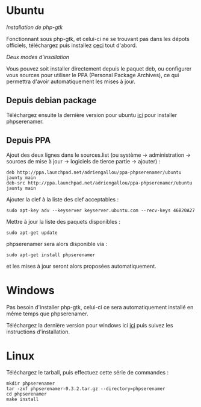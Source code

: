 # Ubuntu #

_Installation de php-gtk_

Fonctionnant sous php-gtk, et celui-ci ne se trouvant pas dans les dépots officiels, téléchargez puis installez [ceci](http://phpserenamer.googlecode.com/files/php5-gtk2_2.0.1-1_i386.deb) tout d'abord.

_Deux modes d'insallation_

Vous pouvez soit installer directement depuis le paquet deb, ou configurer vous sources pour utiliser le PPA (Personal Package Archives), ce qui permettra d'avoir automatiquement les mises à jour.

## Depuis debian package ##

Téléchargez ensuite la dernière version pour ubuntu [ici](http://code.google.com/p/phpserenamer/downloads/list) pour installer phpserenamer.

## Depuis PPA ##

Ajout des deux lignes dans le sources.list
(ou système -> administration -> sources de mise à jour -> logiciels de tierce partie -> ajouter) :
```
deb http://ppa.launchpad.net/adriengallou/ppa-phpserenamer/ubuntu jaunty main 
deb-src http://ppa.launchpad.net/adriengallou/ppa-phpserenamer/ubuntu jaunty main 
```

Ajouter la clef à la liste des clef acceptables :
```
sudo apt-key adv --keyserver keyserver.ubuntu.com --recv-keys 46B20A27
```

Mettre à jour la liste des paquets disponibles :
```
sudo apt-get update
```

phpserenamer sera alors disponible via :
```
sudo apt-get install phpserenamer
```
et les mises à jour seront alors proposées automatiquement.

# Windows #

Pas besoin d'installer php-gtk, celui-ci ce sera automatiquement installé en même temps que phpserenamer.

Téléchargez la dernière version pour windows ici [ici](http://code.google.com/p/phpserenamer/downloads/list) puis suivez les instructions d'installation.

# Linux #

Téléchargez le tarball, puis effectuez cette série de commandes :
```
mkdir phpserenamer
tar -zxf phpserenamer-0.3.2.tar.gz --directory=phpserenamer
cd phpserenamer
make install
```